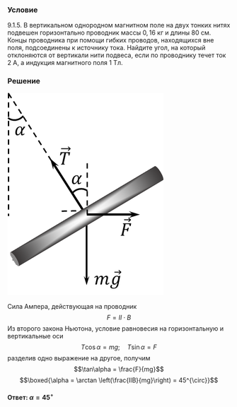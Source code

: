 ###  Условие 

$9.1.5.$ В вертикальном однородном магнитном поле на двух тонких нитях подвешен горизонтально проводник массы $0,16$ кг и длины $80$ см. Концы проводника при помощи гибких проводов, находящихся вне поля, подсоединены к источнику тока. Найдите угол, на который отклоняются от вертикали нити подвеса, если по проводнику течет ток $2$ А, а индукция магнитного поля $1$ Тл. 

### Решение

![ Силы действующие на систему |353x458, 26%](../../img/9.1.5/9.1.5_1.png)

Сила Ампера, действующая на проводник $$F = Il\cdot B$$ Из второго закона Ньютона, условие равновесия на горизонтальную и вертикальные оси $$T\cos\alpha = mg;\quad T\sin\alpha = F$$ разделив одно выражение на другое, получим $$\tan\alpha = \frac{F}{mg}$$ $$\boxed{\alpha = \arctan \left(\frac{IlB}{mg}\right) = 45^{\circ}}$$ 

#### Ответ: $\alpha = 45^{\circ}$
